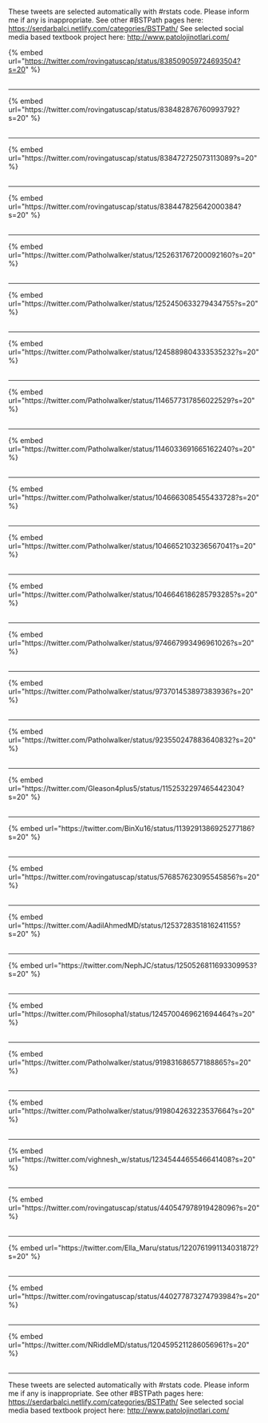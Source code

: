 

These tweets are selected automatically with #rstats code. Please inform me if any is inappropriate.
See other #BSTPath pages here: https://serdarbalci.netlify.com/categories/BSTPath/ 
See selected social media based textbook project here: http://www.patolojinotlari.com/

{% embed url="https://twitter.com/rovingatuscap/status/838509059724693504?s=20" %}<br>
<br>
<hr>
{% embed url="https://twitter.com/rovingatuscap/status/838482876760993792?s=20" %}<br>
<br>
<hr>
{% embed url="https://twitter.com/rovingatuscap/status/838472725073113089?s=20" %}<br>
<br>
<hr>
{% embed url="https://twitter.com/rovingatuscap/status/838447825642000384?s=20" %}<br>
<br>
<hr>
{% embed url="https://twitter.com/Patholwalker/status/1252631767200092160?s=20" %}<br>
<br>
<hr>
{% embed url="https://twitter.com/Patholwalker/status/1252450633279434755?s=20" %}<br>
<br>
<hr>
{% embed url="https://twitter.com/Patholwalker/status/1245889804333535232?s=20" %}<br>
<br>
<hr>
{% embed url="https://twitter.com/Patholwalker/status/1146577317856022529?s=20" %}<br>
<br>
<hr>
{% embed url="https://twitter.com/Patholwalker/status/1146033691665162240?s=20" %}<br>
<br>
<hr>
{% embed url="https://twitter.com/Patholwalker/status/1046663085455433728?s=20" %}<br>
<br>
<hr>
{% embed url="https://twitter.com/Patholwalker/status/1046652103236567041?s=20" %}<br>
<br>
<hr>
{% embed url="https://twitter.com/Patholwalker/status/1046646186285793285?s=20" %}<br>
<br>
<hr>
{% embed url="https://twitter.com/Patholwalker/status/974667993496961026?s=20" %}<br>
<br>
<hr>
{% embed url="https://twitter.com/Patholwalker/status/973701453897383936?s=20" %}<br>
<br>
<hr>
{% embed url="https://twitter.com/Patholwalker/status/923550247883640832?s=20" %}<br>
<br>
<hr>
{% embed url="https://twitter.com/Gleason4plus5/status/1152532297465442304?s=20" %}<br>
<br>
<hr>
{% embed url="https://twitter.com/BinXu16/status/1139291386925277186?s=20" %}<br>
<br>
<hr>
{% embed url="https://twitter.com/rovingatuscap/status/576857623095545856?s=20" %}<br>
<br>
<hr>
{% embed url="https://twitter.com/AadilAhmedMD/status/1253728351816241155?s=20" %}<br>
<br>
<hr>
{% embed url="https://twitter.com/NephJC/status/1250526811693309953?s=20" %}<br>
<br>
<hr>
{% embed url="https://twitter.com/Philosopha1/status/1245700469621694464?s=20" %}<br>
<br>
<hr>
{% embed url="https://twitter.com/Patholwalker/status/919831686577188865?s=20" %}<br>
<br>
<hr>
{% embed url="https://twitter.com/Patholwalker/status/919804263223537664?s=20" %}<br>
<br>
<hr>
{% embed url="https://twitter.com/vighnesh_w/status/1234544465546641408?s=20" %}<br>
<br>
<hr>
{% embed url="https://twitter.com/rovingatuscap/status/440547978919428096?s=20" %}<br>
<br>
<hr>
{% embed url="https://twitter.com/Ella_Maru/status/1220761991134031872?s=20" %}<br>
<br>
<hr>
{% embed url="https://twitter.com/rovingatuscap/status/440277873274793984?s=20" %}<br>
<br>
<hr>
{% embed url="https://twitter.com/NRiddleMD/status/1204595211286056961?s=20" %}<br>
<br>
<hr>


These tweets are selected automatically with #rstats code. Please inform me if any is inappropriate.
See other #BSTPath pages here: https://serdarbalci.netlify.com/categories/BSTPath/ 
See selected social media based textbook project here: http://www.patolojinotlari.com/
